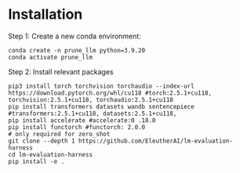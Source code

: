 # Installation  
Step 1: Create a new conda environment:
```
conda create -n prune_llm python=3.9.20
conda activate prune_llm
```
Step 2: Install relevant packages
```
pip3 install torch torchvision torchaudio --index-url https://download.pytorch.org/whl/cu118 #torch:2.5.1+cu118, torchvision:2.5.1+cu118, torchaudio:2.5.1+cu118
pip install transformers datasets wandb sentencepiece #transformers:2.5.1+cu118, datasets:2.5.1+cu118, 
pip install accelerate #accelerate:0 .18.0
pip install functorch #functorch: 2.0.0
# only required for zero_shot
git clone --depth 1 https://github.com/EleutherAI/lm-evaluation-harness
cd lm-evaluation-harness
pip install -e . 
```
